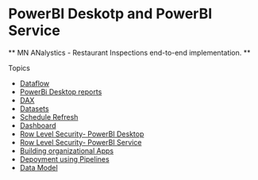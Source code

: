 # PowerBI Deskotp and PowerBI Service
** MN ANalystics - Restaurant Inspections end-to-end implementation. **
 
 Topics
 - [Dataflow](https://github.com/manoj-panicker-github/PowerBI/blob/main/Dataflow.png)
 - [PowerBi Desktop reports](https://github.com/manoj-panicker-github/PowerBI/blob/main/Inspections%20%20%26%20Violations%20-%20Page.png)
 - [DAX](https://github.com/manoj-panicker-github/PowerBI/blob/main/DAX-%20Measures.png)
 - [Datasets](https://github.com/manoj-panicker-github/PowerBI/blob/main/Dataset.png)
 - [Schedule Refresh](https://github.com/manoj-panicker-github/PowerBI/blob/main/Scheduled%20Refresh.png)
 - [Dashboard](https://github.com/manoj-panicker-github/PowerBI/blob/main/Restaurant%20Inspections%20-%20Dashbaord.png)
 - [Row Level Security- PowerBI Desktop](https://github.com/manoj-panicker-github/PowerBI/blob/main/RLS-%20Roles.png)
 - [Row Level Security- PowerBI Service](https://github.com/manoj-panicker-github/PowerBI/blob/main/RLS-%20PowerBI%20Service.png)
 - [Building organizational Apps](https://github.com/manoj-panicker-github/PowerBI/blob/main/Organizational%20App.png)
 - [Depoyment using Pipelines](https://github.com/manoj-panicker-github/PowerBI/blob/main/Pipeline%20configuration.png)
 - [Data Model](https://github.com/manoj-panicker-github/PowerBI/blob/main/Data%20Model.png)
